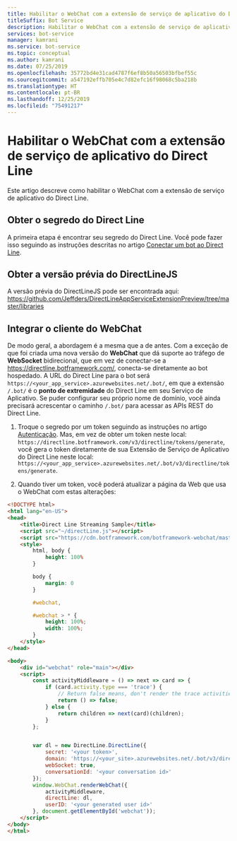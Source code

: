 ```yaml
---
title: Habilitar o WebChat com a extensão de serviço de aplicativo do Direct Line
titleSuffix: Bot Service
description: Habilitar o WebChat com a extensão de serviço de aplicativo do Direct Line
services: bot-service
manager: kamrani
ms.service: bot-service
ms.topic: conceptual
ms.author: kamrani
ms.date: 07/25/2019
ms.openlocfilehash: 35772bd4e31cad4787f6ef8b50a56503bfbef55c
ms.sourcegitcommit: a547192effb705e4c7d82efc16f98068c5ba218b
ms.translationtype: HT
ms.contentlocale: pt-BR
ms.lasthandoff: 12/25/2019
ms.locfileid: "75491217"
---
```

# <a name="use-webchat-with-the-direct-line-app-service-extension"></a>Habilitar o WebChat com a extensão de serviço de aplicativo do Direct Line

Este artigo descreve como habilitar o WebChat com a extensão de serviço de aplicativo do Direct Line.

## <a name="get-your-direct-line-secret"></a>Obter o segredo do Direct Line

A primeira etapa é encontrar seu segredo do Direct Line. Você pode fazer isso seguindo as instruções descritas no artigo [Conectar um bot ao Direct Line](bot-service-channel-connect-directline.md).

## <a name="get-the-preview-version-of-directlinejs"></a>Obter a versão prévia do DirectLineJS
A versão prévia do DirectLineJS pode ser encontrada aqui: https://github.com/Jeffders/DirectLineAppServiceExtensionPreview/tree/master/libraries

## <a name="integrate-webchat-client"></a>Integrar o cliente do WebChat

De modo geral, a abordagem é a mesma que a de antes. Com a exceção de que foi criada uma nova versão do **WebChat** que dá suporte ao tráfego de **WebSocket** bidirecional, que em vez de conectar-se a https://directline.botframework.com/, conecta-se diretamente ao bot hospedado.
A URL do Direct Line para o bot será `https://<your_app_service>.azurewebsites.net/.bot/`, em que a extensão `/.bot/` é o **ponto de extremidade** do Direct Line em seu Serviço de Aplicativo.
Se puder configurar seu próprio nome de domínio, você ainda precisará acrescentar o caminho `/.bot/` para acessar as APIs REST do Direct Line.

1. Troque o segredo por um token seguindo as instruções no artigo [Autenticação](https://docs.microsoft.com/azure/bot-service/rest-api/bot-framework-rest-direct-line-3-0-authentication?view=azure-bot-service-4.0). Mas, em vez de obter um token neste local: `https://directline.botframework.com/v3/directline/tokens/generate`, você gera o token diretamente de sua Extensão de Serviço de Aplicativo do Direct Line neste local: `https://<your_app_service>.azurewebsites.net/.bot/v3/directline/tokens/generate`.  

1. Quando tiver um token, você poderá atualizar a página da Web que usa o WebChat com estas alterações:

```html
<!DOCTYPE html>
<html lang="en-US">
<head>
    <title>Direct Line Streaming Sample</title>
    <script src="~/directLine.js"></script>
    <script src="https://cdn.botframework.com/botframework-webchat/master/webchat.js"></script>
    <style>
        html, body {
            height: 100%
        }

        body {
            margin: 0
        }

        #webchat,

        #webchat > * {
            height: 100%;
            width: 100%;
        }
    </style>
</head>

<body>
    <div id="webchat" role="main"></div>
    <script>
        const activityMiddleware = () => next => card => {
            if (card.activity.type === 'trace') {
                // Return false means, don't render the trace activities
                return () => false;
            } else {
                return children => next(card)(children);
            }
        };


        var dl = new DirectLine.DirectLine({
            secret: '<your token>',
            domain: 'https://<your_site>.azurewebsites.net/.bot/v3/directline',
            webSocket: true,
            conversationId: '<your conversation id>'
        });
        window.WebChat.renderWebChat({
            activityMiddleware,
            directLine: dl,
            userID: '<your generated user id>'
        }, document.getElementById('webchat'));
    </script>
</body>
</html>

```
